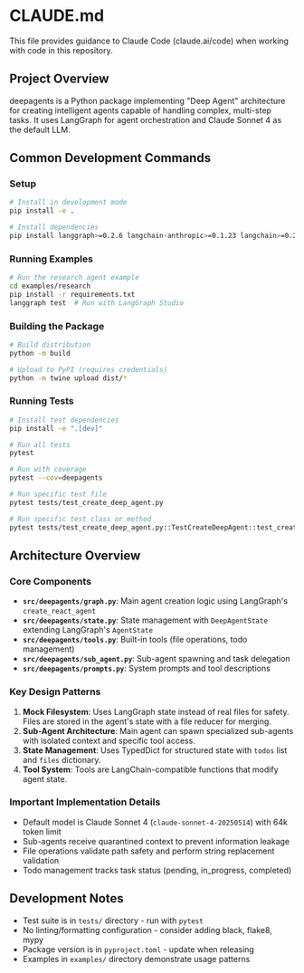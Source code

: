 # CLAUDE.md

This file provides guidance to Claude Code (claude.ai/code) when working with code in this repository.

## Project Overview
deepagents is a Python package implementing "Deep Agent" architecture for creating intelligent agents capable of handling complex, multi-step tasks. It uses LangGraph for agent orchestration and Claude Sonnet 4 as the default LLM.

## Common Development Commands

### Setup
```bash
# Install in development mode
pip install -e .

# Install dependencies
pip install langgraph>=0.2.6 langchain-anthropic>=0.1.23 langchain>=0.2.14
```

### Running Examples
```bash
# Run the research agent example
cd examples/research
pip install -r requirements.txt
langgraph test  # Run with LangGraph Studio
```

### Building the Package
```bash
# Build distribution
python -m build

# Upload to PyPI (requires credentials)
python -m twine upload dist/*
```

### Running Tests
```bash
# Install test dependencies
pip install -e ".[dev]"

# Run all tests
pytest

# Run with coverage
pytest --cov=deepagents

# Run specific test file
pytest tests/test_create_deep_agent.py

# Run specific test class or method
pytest tests/test_create_deep_agent.py::TestCreateDeepAgent::test_create_deep_agent_happy_path
```

## Architecture Overview

### Core Components
- **`src/deepagents/graph.py`**: Main agent creation logic using LangGraph's `create_react_agent`
- **`src/deepagents/state.py`**: State management with `DeepAgentState` extending LangGraph's `AgentState`
- **`src/deepagents/tools.py`**: Built-in tools (file operations, todo management)
- **`src/deepagents/sub_agent.py`**: Sub-agent spawning and task delegation
- **`src/deepagents/prompts.py`**: System prompts and tool descriptions

### Key Design Patterns
1. **Mock Filesystem**: Uses LangGraph state instead of real files for safety. Files are stored in the agent's state with a file reducer for merging.
2. **Sub-Agent Architecture**: Main agent can spawn specialized sub-agents with isolated context and specific tool access.
3. **State Management**: Uses TypedDict for structured state with `todos` list and `files` dictionary.
4. **Tool System**: Tools are LangChain-compatible functions that modify agent state.

### Important Implementation Details
- Default model is Claude Sonnet 4 (`claude-sonnet-4-20250514`) with 64k token limit
- Sub-agents receive quarantined context to prevent information leakage
- File operations validate path safety and perform string replacement validation
- Todo management tracks task status (pending, in_progress, completed)

## Development Notes
- Test suite is in `tests/` directory - run with `pytest`
- No linting/formatting configuration - consider adding black, flake8, mypy
- Package version is in `pyproject.toml` - update when releasing
- Examples in `examples/` directory demonstrate usage patterns